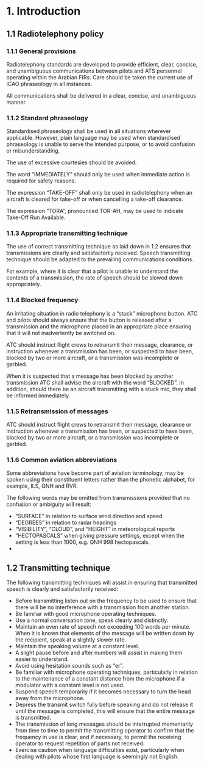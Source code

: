 # 1. Introduction
## 1.1 Radiotelephony policy
### 1.1.1 General provisions
Radiotelephony standards are developed to provide efficient, clear, concise, and unambiguous communications between pilots and ATS personnel operating within the Arabian FIRs. Care should be taken the current use of ICAO phraseology in all instances.

All communications shall be delivered in a clear, concise, and unambiguous manner.

### 1.1.2 Standard phraseology
Standardised phraseology shall be used in all situations wherever applicable. However, plain language may be used when standardised phraseology is unable to serve the intended purpose, or to avoid confusion or misunderstanding.

The use of excessive courtesies should be avoided.

The word “IMMEDIATELY” should only be used when immediate action is required for safety reasons.

The expression “TAKE-OFF” shall only be used in radiotelephony when an aircraft is cleared for take-off or when cancelling a take-off clearance.

The expression “TORA”, pronounced TOR-AH, may be used to indicate Take-Off Run Available.

### 1.1.3 Appropriate transmitting technique
The use of correct transmitting technique as laid down in 1.2 ensures that transmissions are clearly and satisfactorily received. Speech transmitting technique should be adapted to the prevailing communications conditions. 

For example, where it is clear that a pilot is unable to understand the contents of a transmission, the rate of speech should be slowed down appropriately.

### 1.1.4 Blocked frequency
An irritating situation in radio telephony is a “stuck” microphone button. ATC and pilots should always ensure that the button is released after a transmission and the microphone placed in an appropriate place ensuring that it will not inadvertently be switched on.

ATC should instruct flight crews to retransmit their message, clearance, or instruction whenever a transmission has been, or suspected to have been, blocked by two or more aircraft, or a transmission was incomplete or garbled.

When it is suspected that a message has been blocked by another transmission ATC shall advise the aircraft with the word “BLOCKED”. In addition, should there be an aircraft transmitting with a stuck mic, they shall be informed immediately.

### 1.1.5 Retransmission of messages
ATC should instruct flight crews to retransmit their message, clearance or instruction whenever a transmission has been, or suspected to have been, blocked by two or more aircraft, or a transmission was incomplete or garbled.

### 1.1.6 Common aviation abbreviations
Some abbreviations have become part of aviation terminology, may be spoken using their constituent letters rather than the phonetic alphabet, for example, ILS, QNH and RVR.

The following words may be omitted from transmissions provided that no confusion or ambiguity will result:

- “SURFACE” in relation to surface wind direction and speed
- “DEGREES” in relation to radar headings
- “VISIBILITY”, “CLOUD”, and “HEIGHT” in meteorological reports
- “HECTOPASCALS” when giving pressure settings, except when the setting is less than 1000, e.g. QNH 998 hectopascals.
- 
## 1.2 Transmitting technique
The following transmitting techniques will assist in ensuring that transmitted speech is clearly and satisfactorily received:

- Before transmitting listen out on the frequency to be used to ensure that there will be no interference with a transmission from another station.
- Be familiar with good microphone operating techniques.
- Use a normal conversation tone, speak clearly and distinctly.
- Maintain an even rate of speech not exceeding 100 words per minute. When it is known that elements of the message will be written down by the recipient, speak at a slightly slower rate.
- Maintain the speaking volume at a constant level.
- A slight pause before and after numbers will assist in making them easier to understand.
- Avoid using hesitation sounds such as “er”.
- Be familiar with microphone operating techniques, particularly in relation to the maintenance of a constant distance from the microphone if a modulator with a constant level is not used.
- Suspend speech temporarily if it becomes necessary to turn the head away from the microphone.
- Depress the transmit switch fully before speaking and do not release it until the message is completed, this will ensure that the entire message is transmitted.
- The transmission of long messages should be interrupted momentarily from time to time to permit the transmitting operator to confirm that the frequency in use is clear, and if necessary, to permit the receiving operator to request repetition of parts not received.
- Exercise caution when language difficulties exist, particularly when dealing with pilots whose first language is seemingly not English.